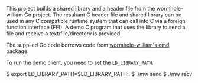 This project builds a shared library and a header file from the
wormhole-william Go project. The resultant C header file and shared
library can be used in any C compatible runtime system that can call
into C via a foreign function interface (FFI). A demo C program that
uses the library to send a file and receive a text/file/directory is
provided.

The supplied Go code borrows code from [wormhole-william's
cmd](https://github.com/psanford/wormhole-william/tree/master/cmd)
package.

To run the demo client, you need to set the `LD_LIBRARY_PATH`.

$ export LD_LIBRARY_PATH=$LD_LIBRARY_PATH:.
$ ./mw send <filename>
$ ./mw recv

